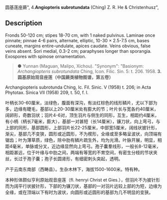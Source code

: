 圆基莲座蕨",
4.**Angiopteris subrotundata** (Ching) Z. R. He & Christenhusz",

## Description
Fronds 50-120 cm; stipes 18-70 cm, with 1 naked pulvinus. Laminae once pinnate; pinnae 4-6 pairs, alternate, elliptic, 10-30 × 2.5-7.5 cm, bases cuneate, margins entire-undulate, apices caudate. Veins obvious, false veins absent. Sori medial, 0.3-2 cm; paraphyses longer than sporangia. Exospores with spinose ornamentation.

> ● Yunnan (Maguan, Malipo, Xichou).
  "Synonym": "Basionym: *Archangiopteris subrotundata* Ching, Icon. Filic. Sin. 5: t. 206. 1958.
**3. 圆基原始观音座莲（中国蕨类植物图谱，第五卷）**

Archangiopteris subrotunda Ching, Ic. Fil. Sinic. V (1958) t. 206; in Acta Phytotax. Sinica VII (1958) 209, t. 50, f. l.

叶柄长30-60厘米，淡绿色，腹面有深沟，有淡红棕色的线形鳞片，尤以下部为多，边缘有睫毛，基部以上20-30厘米处有膨大的节；叶片长与宽各约40厘米，阔卵形，奇数羽状；羽片4-6对，顶生羽片与侧生的同形，互生，相距约4厘米，有小柄（柄长7毫米，膨大），基部一对甚短（长14厘米），镰刀状，向上弯弓，与上部的同形，基部圆形，上部羽片长22-25厘米，中部宽5厘米，阔线状披针形，渐尖，基部几不变狭，圆形或近圆形，不为楔形，全缘或至多略呈波状，向顶端有锯齿；叶为薄草质，绿色，除中肋有鳞片疏生外，均为光滑。叶脉开展，明显，相距4毫米，单脉或分叉，近边缘显然向上弯弓。孢子囊羣线形，一般长8-12毫米，相距甚远，位于叶缘与中肋之间，两端有等宽的不育空间，有密生分枝的节状夹丝，长过于孢子囊；孢子长圆肾形，有细密刺头突起，透明。

产于云南东南部（西畴县）。生杂木林下，海拔1500-1600米。特有种。

本种形体颇似亨利原始观音座莲（fl. henryi Christ et Gies.），但羽片不为披针形而为阔平行状披针形，下部的为镰刀状，基部的一对羽片远较上部的为短，边缘为全缘，或在顶端以下有时为波状，向圆形或近圆形的基部为几不明显的变狭。
